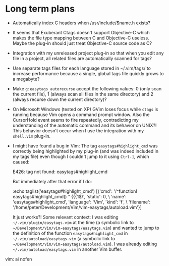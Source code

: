 # Long term plans

 * Automatically index C headers when /usr/include/$name.h exists?

 * It seems that Exuberant Ctags doesn't support Objective-C which makes the file type mapping between C and Objective-C useless. Maybe the plug-in should just treat Objective-C source code as C?

 * Integration with my unreleased project plug-in so that when you edit any file in a project, all related files are automatically scanned for tags?

 * Use separate tags files for each language stored in ~/.vim/tags/ to increase performance because a single, global tags file quickly grows to a megabyte?

 * Make `g:easytags_autorecurse` accept the following values: 0 (only scan the current file), 1 (always scan all files in the same directory) and 2 (always recurse down the current directory)?

 * On Microsoft Windows (tested on XP) GVim loses focus while `ctags` is running because Vim opens a command prompt window. Also the CursorHold event seems to fire repeatedly, contradicting my understanding of the automatic command and its behavior on UNIX?! This behavior doesn't occur when I use the integration with my `shell.vim` plug-in.

 * I might have found a bug in Vim: The tag `easytags#highlight_cmd` was correctly being highlighted by my plug-in (and was indeed included in my tags file) even though I couldn't jump to it using `Ctrl-]`, which caused:

    E426: tag not found: easytags#highlight_cmd

   But immediately after that error if I do:

    :echo taglist('easytags#highlight_cmd')
    [{'cmd': '/^function! easytags#highlight_cmd() " {{{1$/', 'static': 0,
    \ 'name': 'easytags#highlight_cmd', 'language': 'Vim', 'kind': 'f',
    \ 'filename': '/home/peter/Development/Vim/vim-easytags/autoload.vim'}]

   It just works?! Some relevant context: I was editing `~/.vim/plugin/easytags.vim` at the time (a symbolic link to `~/Development/Vim/vim-easytags/easytags.vim`) and wanted to jump to the definition of the function `easytags#highlight_cmd` in `~/.vim/autoload/easytags.vim` (a symbolic link to `~/Development/Vim/vim-easytags/autoload.vim`). I was already editing `~/.vim/autoload/easytags.vim` in another Vim buffer.

vim: ai nofen
